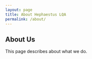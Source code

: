 ```yaml
---
layout: page
title: About Hephaestus LQA
permalink: /about/
---
```


## About Us
This page describes about what we do.
